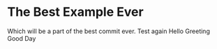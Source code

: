 # The Best Example Ever
Which will be a part of the best commit ever.
Test again
Hello Greeting
Good Day